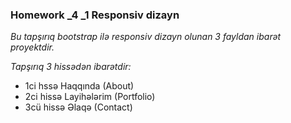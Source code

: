 ### Homework _4 _1 Responsiv dizayn


*Bu tapşırıq bootstrap ilə responsiv dizayn olunan 3 fayldan ibarət proyektdir.*

*Tapşırıq 3 hissədən ibarətdir:*

- 1ci hssə Haqqında (About)
- 2ci hissə Layihələrim (Portfolio)
- 3cü hissə Əlaqə (Contact)

